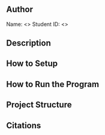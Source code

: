 # <project title>

## Author
Name: <>
Student ID: <>

## Description
<What your application does>
<Some of the challenges you faced>
<Some of the features you hope to implement in the future>

## How to Setup
<Provide a step-by-step description of how to get the development environment set and running.>
<Which Python version you used>
<Which packages and version you used>

## How to Run the Program
<Provide instructions and examples>

## Project Structure
<List all folders and files of this project and provide quick description for each of them>

## Citations
<Mention authors and provide links code you source externally>



